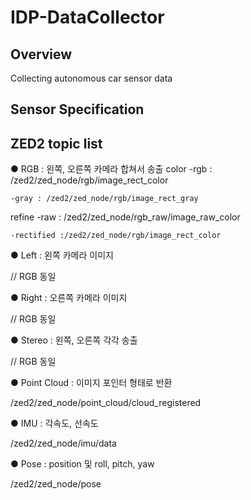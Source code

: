 # IDP-DataCollector

## Overview
Collecting autonomous car sensor data

## Sensor Specification


## ZED2 topic list
● RGB : 왼쪽, 오른쪽 카메라 합쳐서 송출
  color 
    -rgb : /zed2/zed_node/rgb/image_rect_color
    
    -gray : /zed2/zed_node/rgb/image_rect_gray
    
  refine
    -raw : /zed2/zed_node/rgb_raw/image_raw_color  
    
    -rectified :/zed2/zed_node/rgb/image_rect_color

● Left : 왼쪽 카메라 이미지

  // RGB 동일

● Right : 오른쪽 카메라 이미지

  // RGB 동일
  
● Stereo : 왼쪽, 오른쪽 각각 송출
  
  // RGB 동일
  
● Point Cloud : 이미지 포인터 형태로 반환

  /zed2/zed_node/point_cloud/cloud_registered

● IMU : 각속도, 선속도

  /zed2/zed_node/imu/data

● Pose : position 및 roll, pitch, yaw

  /zed2/zed_node/pose

  
